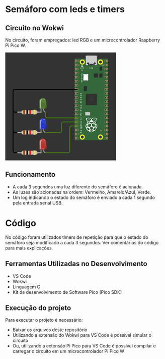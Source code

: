 # Semáforo com leds e timers

## Circuito no Wokwi

No circuito, foram empregados: led RGB e um microcontrolador Raspberry Pi Pico W.

![alt text](image.png)
## Funcionamento

- A cada 3 segundos uma luz diferente do semáforo é acionada.
- As luzes são acionadas na ordem: Vermelho, Amarelo/Azul, Verde.
- Um log indicando o estado do semáforo é enviado a cada 1 segundo pela entrada serial USB.

# Código

No código foram utilizados timers de repetição para que o estado do semáforo seja modificado a cada 3 segundos. Ver comentários do código para mais explicações.

## Ferramentas Utilizadas no Desenvolvimento

- VS Code
- Wokwi
- Linguagem C
- Kit de desenvolvimento de Software Pico (Pico SDK)

## Execução do projeto

Para executar o projeto é necessário: 
- Baixar os arquivos deste repositório
- Utilizando a extensão do Wokwi para VS Code é possível simular o circuito
- Ou, utilizando a extensão Pi Pico para VS Code é possível compilar e carregar o circuito em um microcontrolador Pi Pico W
